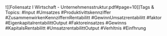 
![[Foliensatz I Wirtschaft - Unternehmensstruktur.pdf#page=10]]Tags & Topics:
   #Input
   #Umsatzes
   #Produktivittskennziffer
   #ZusammenwirkenKennziffernRentabilitt
   #GewinnUmsatzrentabilitt
   #faktor
   #EigenkapitalrentabilittOutput
   #Faktoreinsatzes
   #Gewinns
   #KapitalsRentabilitt
   #UmsatzrentabilittOutput
   #Verhltnis
   #Einfhrung
